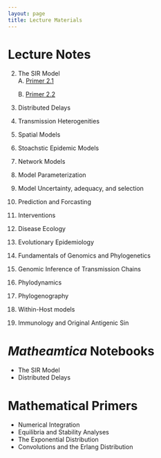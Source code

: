```yaml
---
layout: page
title: Lecture Materials
---
```


# Lecture Notes

2. The SIR Model  
    A. [Primer 2.1](https://storage.cloud.google.com/math496/Primer2_1.mp4.zip)
    
    B. [Primer 2.2](https://storage.cloud.google.com/math496/Primer2_2.mp4.zip)
    
3. Distributed Delays
4. Transmission Heterogenities
5. Spatial Models
6. Stoachstic Epidemic Models
7. Network Models
8. Model Parameterization
9. Model Uncertainty, adequacy, and selection
10. Prediction and Forcasting
11. Interventions
12. Disease Ecology
13. Evolutionary Epidemiology
14. Fundamentals of Genomics and Phylogenetics
15. Genomic Inference of Transmission Chains
16. Phylodynamics
17. Phylogenography
18. Within-Host models
19. Immunology and Original Antigenic Sin

# _Matheamtica_ Notebooks
* The SIR Model
* Distributed Delays

# Mathematical Primers
* Numerical Integration
* Equilibria and Stability Analyses
* The Exponential Distribution
* Convolutions and the Erlang Distribution
